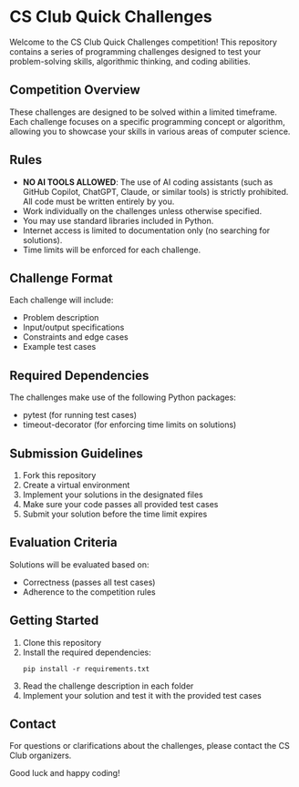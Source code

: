 # CS Club Quick Challenges

Welcome to the CS Club Quick Challenges competition! This repository contains a series of programming challenges designed to test your problem-solving skills, algorithmic thinking, and coding abilities.

## Competition Overview

These challenges are designed to be solved within a limited timeframe. Each challenge focuses on a specific programming concept or algorithm, allowing you to showcase your skills in various areas of computer science.

## Rules

- **NO AI TOOLS ALLOWED**: The use of AI coding assistants (such as GitHub Copilot, ChatGPT, Claude, or similar tools) is strictly prohibited. All code must be written entirely by you.
- Work individually on the challenges unless otherwise specified.
- You may use standard libraries included in Python.
- Internet access is limited to documentation only (no searching for solutions).
- Time limits will be enforced for each challenge.

## Challenge Format

Each challenge will include:
- Problem description
- Input/output specifications
- Constraints and edge cases
- Example test cases

## Required Dependencies

The challenges make use of the following Python packages:
- pytest (for running test cases)
- timeout-decorator (for enforcing time limits on solutions)

## Submission Guidelines

1. Fork this repository
2. Create a virtual environment
3. Implement your solutions in the designated files
4. Make sure your code passes all provided test cases
5. Submit your solution before the time limit expires

## Evaluation Criteria

Solutions will be evaluated based on:
- Correctness (passes all test cases)
- Adherence to the competition rules

## Getting Started

1. Clone this repository
2. Install the required dependencies:
   ```
   pip install -r requirements.txt
   ```
3. Read the challenge description in each folder
4. Implement your solution and test it with the provided test cases

## Contact

For questions or clarifications about the challenges, please contact the CS Club organizers.

Good luck and happy coding!

